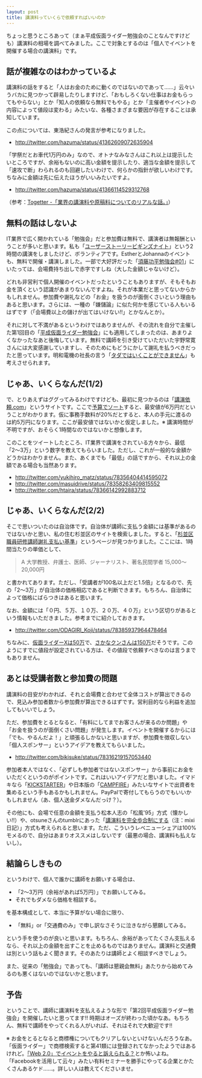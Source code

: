 ```yaml
---
layout: post
title: 講演料っていくらで依頼すればいいのか
---
```


ちょっと思うところあって（まぁ平成仮面ライダー勉強会のことなんですけども）講演料の相場を調べてみました。ここで対象とするのは「個人でイベントを開催する場合の講演料」です。

## 話が複雑なのはわかっているよ

講演料の話をすると「人はお金のために動くのではないのであって……」云々いうバカに見つかって辟易したりしますけど、「おもしろくない仕事はお金もらってもやらない」とか「知人の依頼なら無料でもやる」とか「主催者やイベントの内容によって値段は変わる」みたいな、各種さまざまな要因が存在することは承知しています。

この点については、東浩紀さんの発言が参考になりました。

* http://twitter.com/hazuma/status/41362609072635904

「学祭だとお車代1万円のみ」なので、オトナなみなさんはこれ以上は提示したいところですが、余裕もないのに高い金額を提示したり、適当な金額を提示して「速攻で断」わられるのも回避したいわけで、何らかの指針が欲しいわけです。ちなみに金額は先に伝えたほうがいいみたいですよ。

* http://twitter.com/hazuma/status/41366114529312768

（参考：[Togetter -「業界の講演料や原稿料についてのリアルな話。」](http://togetter.com/li/105716)）

## 無料の話はしないよ

IT業界で広く開かれている「勉強会」だと参加費は無料で、講演者は無報酬ということが多いと思います。私も「[ユーザーストーリービギンズナイト](http://channel9.msdn.com/blogs/tomohn/suc3rum11)」という2時間の講演をしましたけど、ボランティアです。EstherとJohannaのイベントも、無料で開催・講演しました。一部で大好評だった「[須藤功平勉強会#01](http://twtvite.com/ktoucon)」にいたっては、会場費持ち出しで赤字ですしね（大した金額じゃないけど）。

どれも非営利で個人開催のイベントだったということもありますが、そもそもお金を頂くという認識があまりないんですよね。それが本業だと思ってないからかもしれません。参加費や謝礼などの「お金」を扱うのが面倒くさいという理由もあると思います。さらには、一種の「嫌儲論」に似た何かを感じている人もいるはずです（「会場費以上の儲けが出てはいけない!!」とかなんとか）。

それに対して不満があるというわけではありませんが、その流れを自分で主催した第1回目の「[平成仮面ライダー勉強会](https://sites.google.com/site/kamenriderbenkyoukai/krb1st)」にも適用してしまったのは、あまりよくなかったなあと後悔しています。無料で講師を引き受けていただいた宇野常寛さんには大変感謝していますし、そのためにもどうにかして謝礼を払うべきだったと思っています。明和電機の社長の言う「[タダではいくことができません](http://maywa.laff.jp/blog/2011/05/post-d660.html)」も考えさせられます。

## じゃあ、いくらなんだ(1/2)

で、とりあえずはググってみるわけですけども、最初に見つかるのは「[講演依頼.com](http://www.kouenirai.com/)」というサイトです。ここで[予算でソート](http://www.kouenirai.com/search/search.php?mode=price&order=price_asc)すると、最安値が6万円だということがわかります。仮に事務手数料が20%だとすると、本人の手元に渡るのは約5万円になります。ここが最安値ではないかと仮定しました。※ 講演時間が不明ですが、おそらく1時間なのではないかと想像します。

このことをツイートしたところ、IT業界で講演をされている方々から、最低「2〜3万」という数字を教えてもらいました。ただし、これが一般的な金額かどうかはわかりません。また、あくまでも「最低」の話ですから、それ以上の金額である場合も当然あります。

* http://twitter.com/yukihiro_matz/status/78356404414595072
* http://twitter.com/masuidrive/status/78358263409815552
* http://twitter.com/htaira/status/78366142992883712

## じゃあ、いくらなんだ(2/2)

そこで思いついたのは自治体です。自治体が講師に支払う金額には基準があるのではないかと思い、私の住む杉並区のサイトを検索しました。すると、「[杉並区職員研修講師謝礼支払い基準](http://www2.city.suginami.tokyo.jp/library27/40190954047400000000/42090949492600000000/42090949492600000000.html)」というページが見つかりました。ここには、1時間当たりの単価として、

> A 大学教授、弁護士、医師、ジャーナリスト、著名民間学者 15,000～20,000円

と書かれてあります。ただし、「受講者が100名以上だと1.5倍」となるので、先の「2〜3万」が自治体の価格相応であると判断できます。もちろん、自治体によって価格にばらつきはあると思います。

なお、金額には「０円、５万、１０万、２０万、４０万」という区切りがあるという情報もいただきました。参考までに紹介しておきます。

* http://twitter.com/ODAGIRI_Koji/status/78385937964478464

ちなみに、[仮面ライダーXは50万](http://www.kouenirai.com/search/detail-200601-2144.html)で、[さかなクンさんは150万](http://twitter.com/hazuma/status/41360422296760320)だそうです。このようにすでに値段が設定されている方は、その値段で依頼すべきなのは言うまでもありません。

## あとは受講者数と参加費の問題

講演料の目安がわかれば、それと会場費と合わせて全体コストが算出できるので、見込み参加者数から参加費が算出できるはずです。営利目的なら利益を追加してもいいでしょう。

ただ、参加費をとるとなると、「有料にしてまでお客さんが来るのか問題」や「お金を扱うのが面倒くさい問題」が発生します。イベントを開催するからには「でも、やるんだよ！」と頑張るしかないと思いますが、参加費を徴収しない「個人スポンサー」というアイデアを教えてもらいました。

* http://twitter.com/bikisuke/status/78316219157053440

参加者本人ではなく、「必ずしも参加者ではないスポンサー」から事前にお金をいただくというのがポイントです。これはいいアイデアだと思いました。イマドキなら「[KICKSTARTER](http://www.kickstarter.com/)」や日本版の「[CAMPFIRE](http://camp-fire.jp/)」みたいなサイトで出資者を集めるという手もあるかもしれません。PayPalで寄付してもらうのでもいいかもしれません（あ、個人送金ダメなんだっけ？）。

その他にも、会場で任意の金額を支払う松本人志の「松風'95」方式（懐かしい!!）や、otsuneさんのtumblrにあった「[講演料を完全歩合制にする](http://mixi.jp/view_diary.pl?id=502124132&owner_id=163387)（注：mixi日記）」方式も考えられると思います。ただ、こういうレベニューシェアは100%モメるので、自分はあまりオススメはしないです（最悪の場合、講演料も払えないし）。

## 結論らしきもの

というわけで、個人で誰かに講師をお願いする場合は、

* 「2〜3万円（余裕があれば5万円）」でお願いしてみる。
* それでもダメなら価格を相談する。

を基本構成として、本当に予算がない場合に限り、

* 「無料」or「交通費のみ」で申し訳なさそうに泣きながら懇願してみる。

という手を使うのが良いと思います。もちろん、余裕があってたくさん支払えるなら、それ以上の金額を出すことを止めるものではありません。講演料と交通費は別という話もよく聞きます。そのあたりは講師とよく相談すべきでしょう。

また、従来の「勉強会」であっても、「講師は懇親会無料」あたりから始めてみるのも悪くはないのではないかと思います。

## 予告

ということで、講師に講演料を支払えるような形で「第2回平成仮面ライダー勉強会」を開催したいと思ってます!! 時期はオーズが終わった頃かなあ。もちろん、無料で講師をやってくれる人がいれば、それはそれで大歓迎です!!

※ お金をとるとなると商標権についてもクリアしないといけないんだろうなあ。「仮面ライダー」で商標検索すると第41類には登録されてなかったようではあるけれど。[「Web 2.0」でイベントをやると訴えられる？](http://business.nikkeibp.co.jp/article/tech/20060628/105231/)とか怖いよね。「Facebookを活用して云々」みたい有料セミナーを勝手にやってる企業とかたくさんあるケド……。詳しい人は教えてくださいませ。


